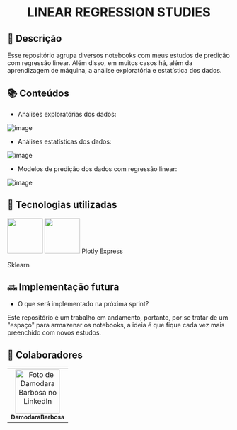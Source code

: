 <h1 align="center"> LINEAR REGRESSION STUDIES</h1>

## :memo: Descrição
Esse repositório agrupa diversos notebooks com meus estudos de predição com regressão linear. Além disso, em muitos casos há, além da aprendizagem de máquina, a análise exploratória e estatística dos dados.


## :books: Conteúdos
* Análises exploratórias dos dados:

![image](https://user-images.githubusercontent.com/107199898/207136727-bd413014-7959-4da7-9968-155ce61c592a.png)

* Análises estatísticas dos dados:

![image](https://user-images.githubusercontent.com/107199898/207136961-f4f78e29-a2ae-4aa2-80c5-28034b093cbd.png)

* Modelos de predição dos dados com regressão linear:

![image](https://user-images.githubusercontent.com/107199898/207137126-5783d296-e71b-4392-9ce2-f87e6b1baa43.png)

## :wrench: Tecnologias utilizadas
<img src="https://cdn.jsdelivr.net/gh/devicons/devicon/icons/python/python-original-wordmark.svg" width= 80 height= 80/>
<img src="https://cdn.jsdelivr.net/gh/devicons/devicon/icons/pandas/pandas-original-wordmark.svg" width= 80 height= 80/>
Plotly Express

Sklearn

## :soon: Implementação futura
* O que será implementado na próxima sprint?

Este repositório é um trabalho em andamento, portanto, por se tratar de um "espaço" para armazenar os notebooks, a ideia é que fique cada vez mais preenchido com novos estudos.

## :handshake: Colaboradores
<table>
  <tr>
    <td align="center">
      <a href="http://github.com/DamodaraBarbosa/">
        <img src="https://media-exp1.licdn.com/dms/image/C4D03AQGUnO9xJVwTvQ/profile-displayphoto-shrink_200_200/0/1656949644967?e=1673481600&v=beta&t=Mrdf7RKfzMnLU-YQixULl3cpbpjxDdJzzw37RVL9Qes" width="100px;" alt="Foto de Damodara Barbosa no LinkedIn"/><br>
        <sub>
          <b>DamodaraBarbosa</b>
        </sub>
      </a>
